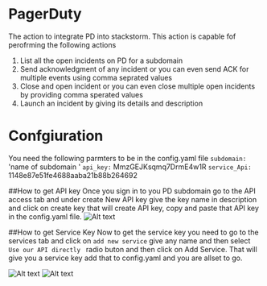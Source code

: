 # PagerDuty 
The action to integrate PD into stackstorm. This action is capable fof perofrming the following actions
1. List all the open incidents on PD for a subdomain
2. Send acknowledgment of any incident or you can even send ACK for multiple events using comma seprated values
3. Close and open incident or you can even close multiple open incidents by providing comma sperated values
4. Launch an incident by giving its details and description

# Confgiuration

You need the following parmters to be in the config.yaml file
`subdomain: `'name of subdomain '
`api_key:` MmzGEJKsqmq7DrmE4w1R
`service_Api:` 1148e87e51fe4688aaba21b88b264692

##How to get API key
Once you sign in to you PD subdomain go to the API access tab and under create New API key give the key name in description and click on create key that will create API key, copy and paste that API key in the config.yaml file.
![Alt text](/st2contrib/_images/api_access_key.png?raw=true "add API key")



##How to get Service Key
Now to get the service key you need to go to the services tab and click on `add new service` give any name and then select `Use our API directly ` radio buton and then click on Add Service. That will give you a service key add that to config.yaml and you are allset to go.

![Alt text](/st2contrib/_images/add_service.png?raw=true "add serive key")
![Alt text](/st2contrib/_images/services_api.png?raw=true "service api key")
